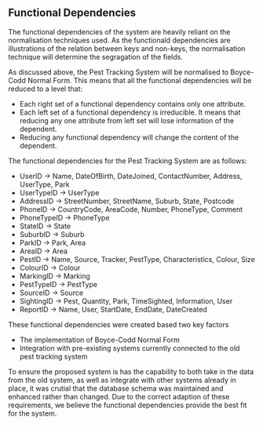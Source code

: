## Functional Dependencies

The functional dependencies of the system are heavily reliant on the normalisation techniques used. As the functionald dependencies are illustrations of the relation between keys and non-keys, the normalisation technique will determine the segragation of the fields.

As discussed above, the Pest Tracking System will be normalised to Boyce-Codd Normal Form. This means that all the functional dependencies will be reduced to a level that:

- Each right set of a functional dependency contains only one attribute.
- Each left set of a functional dependency is irreducible. It means that reducing any one attribute from left set will lose information of the dependent.
- Reducing any functional dependency will change the content of the dependent.

The functional dependencies for the Pest Tracking System are as follows:

- UserID → Name, DateOfBirth, DateJoined, ContactNumber, Address, UserType, Park
- UserTypeID → UserType
- AddressID → StreetNumber, StreetName, Suburb, State, Postcode
- PhoneID → CountryCode, AreaCode, Number, PhoneType, Comment
- PhoneTypeID → PhoneType
- StateID → State
- SuburbID → Suburb
- ParkID → Park, Area
- AreaID → Area
- PestID → Name, Source, Tracker, PestType, Characteristics, Colour, Size
- ColourID → Colour
- MarkingID → Marking
- PestTypeID → PestType
- SourceID → Source
- SightingID → Pest, Quantity, Park, TimeSighted, Information, User
- ReportID → Name, User, StartDate, EndDate, DateCreated

These functional dependencies were created based two key factors
- The implementation of Boyce-Codd Normal Form
- Integration with pre-existing systems currently connected to the old pest tracking system

To ensure the proposed system is has the capability to both take in the data from the old system, as well as integrate with other systems already in place, it was crutial that the database schema was maintained and enhanced rather than changed. Due to the correct adaption of these requirements, we believe the functional dependencies provide the best fit for the system.